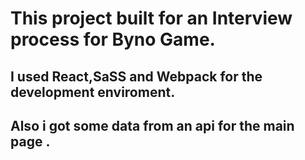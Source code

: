# This project built for an Interview process for Byno Game.

## I used React,SaSS and Webpack for the development enviroment.

## Also i got some data from an api for the main page .
